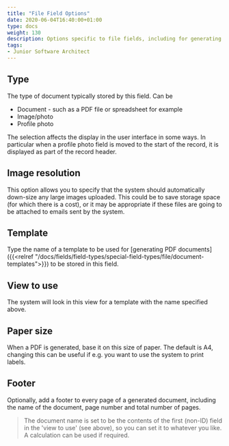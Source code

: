 ```yaml
---
title: "File Field Options"
date: 2020-06-04T16:40:00+01:00
type: docs
weight: 130
description: Options specific to file fields, including for generating documents
tags:
- Junior Software Architect
---
```

## Type
The type of document typically stored by this field. Can be
* Document - such as a PDF file or spreadsheet for example
* Image/photo
* Profile photo

The selection affects the display in the user interface in some ways. In particular when a profile photo field is moved to the start of the record, it is displayed as part of the record header.

## Image resolution
This option allows you to specify that the system should automatically down-size any large images uploaded. This could be to save storage space (for which there is a cost), or it may be appropriate if these files are going to be attached to emails sent by the system.

## Template
Type the name of a template to be used for [generating PDF documents]({{<relref "/docs/fields/field-types/special-field-types/file/document-templates">}}) to be stored in this field.

## View to use
The system will look in this view for a template with the name specified above.

## Paper size
When a PDF is generated, base it on this size of paper. The default is A4, changing this can be useful if e.g. you want to use the system to print labels.

## Footer
Optionally, add a footer to every page of a generated document, including the name of the document, page number and total number of pages.

> The document name is set to be the contents of the first (non-ID) field in the 'view to use' (see above), so you can set it to whatever you like. A calculation can be used if required.

